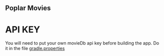 ## Poplar Movies 

# API KEY 

You will need to put your own movieDb api key before building the app. Do it in the file [gradle.properties](popular-movies/blob/master/gradle.properties)
